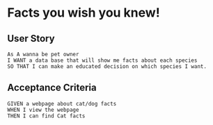 # Facts you wish you knew!

## User Story
```
As A wanna be pet owner
I WANT a data base that will show me facts about each species
SO THAT I can make an educated decision on which species I want.
```

## Acceptance Criteria
```
GIVEN a webpage about cat/dog facts
WHEN I view the webpage
THEN I can find Cat facts
```
